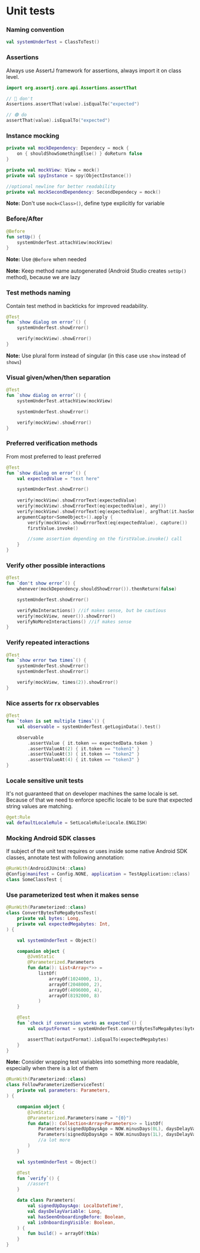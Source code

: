 # Unit tests

### Naming convention

```kotlin
val systemUnderTest = ClassToTest()
```

### Assertions

Always use AssertJ framework for assertions, always import it on class level.

```kotlin
import org.assertj.core.api.Assertions.assertThat
```

```kotlin
// 🔴 don't
Assertions.assertThat(value).isEqualTo("expected")

// 🟢 do
assertThat(value).isEqualTo("expected")
```

### Instance mocking

```kotlin
private val mockDependency: Dependecy = mock {
    on { shouldShowSomethingElse() } doReturn false
}

private val mockView: View = mock()
private val spyInstance = spy(ObjectInstance())

//optional newline for better readability
private val mockSecondDependency: SecondDependecy = mock()
```

**Note:** Don't use `mock<Class>()`, define type explicitly for variable

### Before/After

```kotlin
@Before
fun setUp() {
    systemUnderTest.attachView(mockView)
}
```

**Note:** Use `@Before` when needed

**Note:** Keep method name autogenerated (Android Studio creates `setUp()` method), because we are lazy

### Test methods naming

Contain test method in backticks for improved readability.

```kotlin
@Test
fun `show dialog on error`() {
    systemUnderTest.showError()

    verify(mockView).showError()
}

```

**Note:** Use plural form instead of singular (in this case use `show` instead of `shows`)

### Visual given/when/then separation

```kotlin
@Test
fun `show dialog on error`() {
    systemUnderTest.attachView(mockView)

    systemUnderTest.showError()

    verify(mockView).showError()
}
```

### Preferred verification methods

From most preferred to least preferred

```kotlin
@Test
fun `show dialog on error`() {
    val expectedValue = "text here"

    systemUnderTest.showError()
    
    verify(mockView).showErrorText(expectedValue)
    verify(mockView).showErrorText(eq(expectedValue), any())
    verify(mockView).showErrorText(eq(expectedValue), argThat(it.hasSomeValue))
    argumentCaptor<SomeObject>().apply {
        verify(mockView).showErrorText(eq(expectedValue), capture())
        firstValue.invoke()

        //some assertion depending on the firstValue.invoke() call
    }
}
```

### Verify other possible interactions

```kotlin
@Test
fun `don't show error`() {
    whenever(mockDependency.shouldShowError()).thenReturn(false)

    systemUnderTest.showError()

    verifyNoInteractions() //if makes sense, but be cautious
    verify(mockView, never()).showError()
    verifyNoMoreInteractions() //if makes sense
}
```

### Verify repeated interactions

```kotlin
@Test
fun `show error two times`() {
    systemUnderTest.showError()
    systemUnderTest.showError()

    verify(mockView, times(2)).showError()
}
```

### Nice asserts for rx observables

```kotlin
@Test
fun `token is set multiple times`() {
    val observable = systemUnderTest.getLoginData().test()

    observable
        .assertValue { it.token == expectedData.token }
        .assertValueAt(2) { it.token == "token1" }
        .assertValueAt(3) { it.token == "token2" }
        .assertValueAt(4) { it.token == "token3" }
}
```

### Locale sensitive unit tests

It's not guaranteed that on developer machines the same locale is set. Because of that we need to enforce specific locale to be sure that expected string values are matching.

```kotlin
@get:Rule
val defaultLocaleRule = SetLocaleRule(Locale.ENGLISH)
```

### Mocking Android SDK classes

If subject of the unit test requires or uses inside some native Android SDK classes, annotate test with following annotation:

```kotlin
@RunWith(AndroidJUnit4::class)
@Config(manifest = Config.NONE, application = TestApplication::class)
class SomeClassTest {
```

### Use parameterized test when it makes sense

```kotlin
@RunWith(Parameterized::class)
class ConvertBytesToMegaBytesTest(
    private val bytes: Long,
    private val expectedMegabytes: Int,
) {

    val systemUnderTest = Object()

    companion object {
        @JvmStatic
        @Parameterized.Parameters
        fun data(): List<Array<*>> =
            listOf(
                arrayOf(1024000, 1),
                arrayOf(2048000, 2),
                arrayOf(4096000, 4),
                arrayOf(8192000, 8)
            )
    }

    @Test
    fun `check if conversion works as expected`() {
        val outputFormat = systemUnderTest.convertBytesToMegaBytes(bytes)

        assertThat(outputFormat).isEqualTo(expectedMegabytes)
    }
}
```

**Note:** Consider wrapping test variables into something more readable, especially when there is a lot of them

```kotlin
@RunWith(Parameterized::class)
class FollowParameterizedServiceTest(
    private val parameters: Parameters,
) {

    companion object {
        @JvmStatic
        @Parameterized.Parameters(name = "{0}")
        fun data(): Collection<Array<Parameters>> = listOf(
            Parameters(signedUpDaysAgo = NOW.minusDays(0L), daysDelayVariable = 0L, hasSeenOnboardingBefore = true, isOnboardingVisible = false).build(),
            Parameters(signedUpDaysAgo = NOW.minusDays(1L), daysDelayVariable = 0L, hasSeenOnboardingBefore = true, isOnboardingVisible = false).build(),
            //a lot more
        )
    }

    val systemUnderTest = Object()

    @Test
    fun `verify`() {
        //assert
    }

    data class Parameters(
        val signedUpDaysAgo: LocalDateTime?,
        val daysDelayVariable: Long,
        val hasSeenOnboardingBefore: Boolean,
        val isOnboardingVisible: Boolean,
    ) {
        fun build() = arrayOf(this)
    }
}
```
